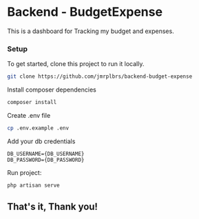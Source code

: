 # Backend - BudgetExpense

This is a dashboard for Tracking my budget and expenses.

### Setup

To get started, clone this project to run it locally.

```bash
git clone https://github.com/jmrplbrs/backend-budget-expense
```

Install composer dependencies

```bash
composer install
```

Create .env file

```bash
cp .env.example .env
```

Add your db credentials

```env
DB_USERNAME={DB_USERNAME}
DB_PASSWORD={DB_PASSWORD}
```

Run project:

```bash
php artisan serve
```

## That's it, Thank you!